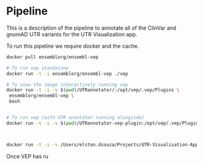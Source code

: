 # Pipeline 


This is a description of the pipeline to annotate all of the ClinVar and gnomAD UTR variants for the UTR Visualization app. 

To run this pipeline we require docker and the cache. 


```sh 
docker pull ensemblorg/ensembl-vep

# To run vep standalone 
docker run -t -i ensemblorg/ensembl-vep ./vep

# To view the image interactively running vep 
docker run -t -i -v $(pwd)/UTRannotator/:/opt/vep/.vep/Plugins \
 ensemblorg/ensembl-vep \
 bash


# To run vep (with UTR annotator running alongside)
docker run -t -i -v $(pwd)/UTRannotator-vep-plugin:/opt/vep/.vep/Plugins 



docker run -t -i -v /Users/elston.dsouza/Projects/UTR-Visualisation-App/pipeline/UTRannotator-vep-plugin/:/opt/vep/.vep/Plugins ensemblorg/ensembl-vep ./vep -i Projects/UTR-Visualisation-App/pipeline/UTRannotator-vep-plugin/test/test_grch37.vcf --tab --database -plugin UTRannotator -o test.output

```


Once VEP has ru
